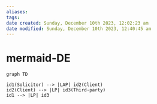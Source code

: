 ```yaml
---
aliases: 
tags: 
date created: Sunday, December 10th 2023, 12:02:23 am
date modified: Sunday, December 10th 2023, 12:40:45 am
---
```


# mermaid-DE

```mermaid
graph TD

id1(Solicitor) --> |LAP| id2(Client)
id2(Client) --> |LP| id3(Third-party)
id1 --> |LP| id3
```
